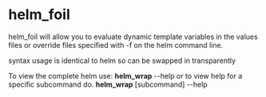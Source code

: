 # helm_foil
helm_foil will allow you to evaluate dynamic template variables in the values files or override files specified with -f on the helm command line.

syntax usage is identical to helm so can be swapped in transparently

To view the complete helm use:
__helm_wrap__ --help or to view help for a specific subcommand do. __helm_wrap__ [subcommand] --help
